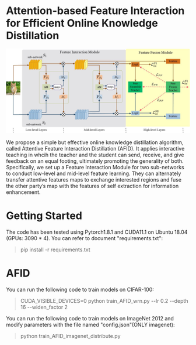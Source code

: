 # Attention-based Feature Interaction for Efficient Online Knowledge Distillation 

![Framework](https://github.com/deeplearning-distillation/AFID/blob/main/images/AFID.jpg)

We propose a simple but effective online knowledge distillation algorithm, called Attentive Feature Interaction Distillation (AFID). It applies interactive teaching in whcih the
teacher and the student can send, receive, and give feedback on an equal footing, ultimately promoting the generality of both. Specifically, we set up a Feature Interaction Module for two sub-networks to conduct low-level and mid-level feature learning. They can alternately transfer attentive features maps to exchange interested regions and fuse the other party’s map with the features of self extraction for information enhancement.


# Getting Started
The code has been tested using Pytorch1.8.1 and CUDA11.1 on Ubuntu 18.04 (GPUs: 3090 * 4). You can refer to document "requirements.txt":
  
> pip install -r requirements.txt

# AFID

You can run the following code to train models on CIFAR-100:

> CUDA_VISIBLE_DEVICES=0 python train_AFID_wrn.py --lr 0.2 --depth 16 --widen_factor 2

You can run the following code to train models on ImageNet 2012 and modify parameters with the file named "config.json"(ONLY imagenet):

> python train_AFID_imagenet_distribute.py
